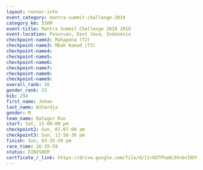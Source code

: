 ```yaml
---
layout: runner-info 
event_category: mantra-summit-challenge-2019 
category_km: 55KM 
event-title: Mantra Summit Challenge 2019 2019 
event-location: Pasuruan, East Java, Indonesia 
checkpoint-name2: Mahapena (T2) 
checkpoint-name3: Mbah Kamad (T3) 
checkpoint-name4: 
checkpoint-name5: 
checkpoint-name6: 
checkpoint-name7: 
checkpoint-name8: 
checkpoint-name9: 
overall_rank: 26
gender_rank: 23
bib: 294
first_name: Johan
last_name: Wihardja
gender: M
team_name: Batagor Run
start: Sat, 11-00-00 pm
checkpoint2: Sun, 07-07-00 am
checkpoint3: Sun, 12-58-36 pm
finish: Sun, 03-35-59 pm
race_time: 16-35-59
status: FINISHER
certficate_/_link: https-//drive.google.com/file/d/11rOO7Pha0L9VvbvINYMmJQEM_PgT1x36/view?usp=sharing
---
```

